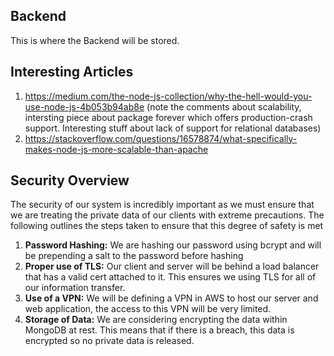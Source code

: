 ## Backend 

This is where the Backend will be stored.

## Interesting Articles
1. https://medium.com/the-node-js-collection/why-the-hell-would-you-use-node-js-4b053b94ab8e (note the comments about scalability, intersting piece about package forever which offers production-crash support. Interesting stuff about lack of support for relational databases)
1. https://stackoverflow.com/questions/16578874/what-specifically-makes-node-js-more-scalable-than-apache


## Security Overview
The security of our system is incredibly important as we must ensure that we are treating the private data of our clients with extreme precautions. The following outlines the steps taken to ensure that this degree of safety is met

1. **Password Hashing:** We are hashing our password using bcrypt and will be prepending a salt to the password before hashing
1. **Proper use of TLS:** Our client and server will be behind a load balancer that has a valid cert attached to it. This ensures we using TLS for all of our information transfer.
1. **Use of a VPN:** We will be defining a VPN in AWS to host our server and web application, the access to this VPN will be very limited.
1. **Storage of Data:** We are considering encrypting the data within MongoDB at rest. This means that if there is a breach, this data is encrypted so no private data is released.
